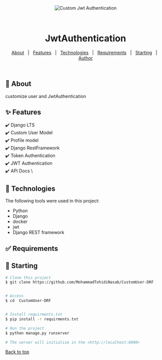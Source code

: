 <div align="center" id="top"> 
  <img src="./.github/app.gif" alt="Custom Jwt Authentication" />

  &#xa0;

  <!-- <a href="https://onlineshop.netlify.app">Demo</a> -->
</div>

<h1 align="center"> JwtAuthentication </h1>


</p>

<!-- Status -->

<!-- <h4 align="center"> 
	🚧  OnlineShop 🚀 Under construction...  🚧
</h4> 

<hr> -->

<p align="center">
  <a href="#dart-about">About</a> &#xa0; | &#xa0; 
  <a href="#sparkles-features">Features</a> &#xa0; | &#xa0;
  <a href="#rocket-technologies">Technologies</a> &#xa0; | &#xa0;
  <a href="#white_check_mark-requirements">Requirements</a> &#xa0; | &#xa0;
  <a href="#checkered_flag-starting">Starting</a> &#xa0; | &#xa0;
  <a href="https://github.com/MohammadTohidiNasab" target="_blank">Author</a>
</p>

<br>

## :dart: About ##
customize user and JwtAuthentication
## :sparkles: Features ##




:heavy_check_mark: Django LTS \
:heavy_check_mark: Custom User Model \
:heavy_check_mark: Profile model \
:heavy_check_mark: Django RestFramework \
:heavy_check_mark: Token Authentication \
:heavy_check_mark: JWT Authentication \
:heavy_check_mark: APi Docs \

## :rocket: Technologies ##

The following tools were used in this project:

- Python
- Django
- docker
- jwt
- Django REST framework
## :white_check_mark: Requirements ##
## :checkered_flag: Starting ##

```bash
# Clone this project
$ git clone https://github.com/MohammadTohidiNasab/CustomUser-DRF


# Access
$ cd  CustomUser-DRF


# Install requirments.txt
$ pip install -r requirments.txt

# Run the project
$ python manage.py runserver

# The server will initialize in the <http://localhost:8000>
```
<a href="#top">Back to top</a>